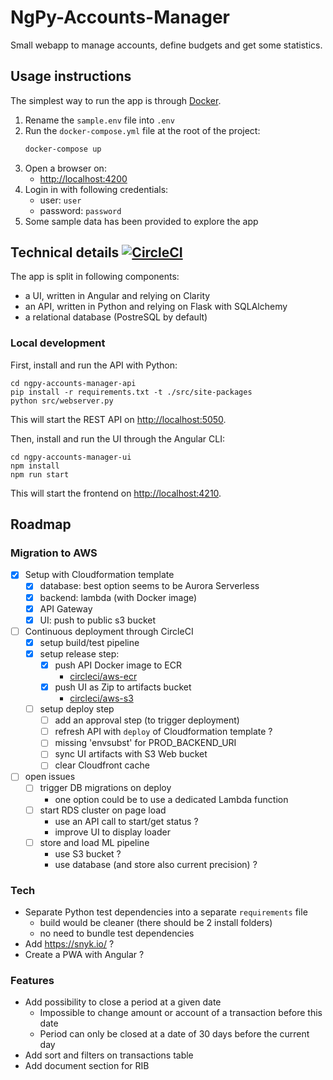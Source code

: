 NgPy-Accounts-Manager
=====================

Small webapp to manage accounts, define budgets and get some statistics.

## Usage instructions

The simplest way to run the app is through [Docker](https://www.docker.com/products/docker-desktop/).

1. Rename the `sample.env` file into `.env`
2. Run the `docker-compose.yml` file at the root of the project:
   ```sh
   docker-compose up
   ```
3. Open a browser on:
   - <http://localhost:4200>
4. Login in with following credentials:
   - user: `user`
   - password: `password`
5. Some sample data has been provided to explore the app


## Technical details [![CircleCI](https://circleci.com/gh/egoettelmann/ngpy-accounts-manager/tree/develop.svg?style=svg)](https://circleci.com/gh/egoettelmann/ngpy-accounts-manager/tree/develop)

The app is split in following components:
- a UI, written in Angular and relying on Clarity
- an API, written in Python and relying on Flask with SQLAlchemy
- a relational database (PostreSQL by default)

### Local development

First, install and run the API with Python:
```
cd ngpy-accounts-manager-api
pip install -r requirements.txt -t ./src/site-packages
python src/webserver.py
```
This will start the REST API on <http://localhost:5050>.

Then, install and run the UI through the Angular CLI:
```
cd ngpy-accounts-manager-ui
npm install
npm run start
```
This will start the frontend on <http://localhost:4210>.


## Roadmap

### Migration to AWS

- [x] Setup with Cloudformation template
  - [x] database: best option seems to be Aurora Serverless
  - [x] backend: lambda (with Docker image)
  - [x] API Gateway
  - [X] UI: push to public s3 bucket
- [ ] Continuous deployment through CircleCI
  - [x] setup build/test pipeline
  - [x] setup release step:
    - [x] push API Docker image to ECR
      - [circleci/aws-ecr](https://circleci.com/developer/orbs/orb/circleci/aws-ecr)
    - [x] push UI as Zip to artifacts bucket
      - [circleci/aws-s3](https://circleci.com/developer/orbs/orb/circleci/aws-s3)
  - [ ] setup deploy step 
    - [ ] add an approval step (to trigger deployment)
    - [ ] refresh API with `deploy` of Cloudformation template ?
    - [ ] missing 'envsubst' for PROD_BACKEND_URI
    - [ ] sync UI artifacts with S3 Web bucket
    - [ ] clear Cloudfront cache
- [ ] open issues
  - [ ] trigger DB migrations on deploy
    - one option could be to use a dedicated Lambda function
  - [ ] start RDS cluster on page load
    - use an API call to start/get status ?
    - improve UI to display loader
  - [ ] store and load ML pipeline
    - use S3 bucket ?
    - use database (and store also current precision) ?

### Tech

- Separate Python test dependencies into a separate `requirements` file
  - build would be cleaner (there should be 2 install folders)
  - no need to bundle test dependencies
- Add <https://snyk.io/> ?
- Create a PWA with Angular ?

### Features

- Add possibility to close a period at a given date
  - Impossible to change amount or account of a transaction before this date
  - Period can only be closed at a date of 30 days before the current day
- Add sort and filters on transactions table
- Add document section for RIB
